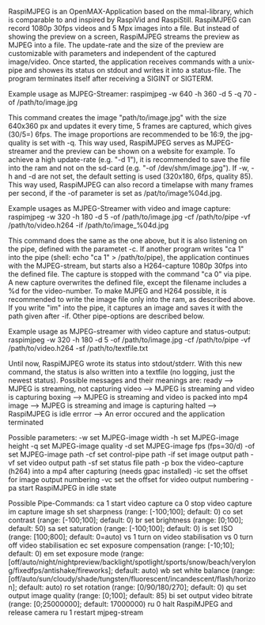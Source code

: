 RaspiMJPEG is an OpenMAX-Application based on the mmal-library, which is comparable to and inspired by RaspiVid and RaspiStill. RaspiMJPEG can record 1080p 30fps videos and 5 Mpx images into a file. But instead of showing the preview on a screen, RaspiMJPEG streams the preview as MJPEG into a file. The update-rate and the size of the preview are customizable with parameters and independent of the captured image/video. Once started, the application receives commands with a unix-pipe and showes its status on stdout and writes it into a status-file. The program terminates itself after receiving a SIGINT or SIGTERM.


Example usage as MJPEG-Streamer:
raspimjpeg -w 640 -h 360 -d 5 -q 70 -of /path/to/image.jpg

This command creates the image "path/to/image.jpg" with the size 640x360 px and updates it every time, 5 frames are captured, which gives (30/5=) 6fps. The image proportions are recommended to be 16:9, the jpg-quality is set with -q. This way used, RaspiMJPEG serves as MJPEG-streamer and the preview can be shown on a website for example. To achieve a high update-rate (e.g. "-d 1"), it is recommended to save the file into the ram and not on the sd-card (e.g. "-of /dev/shm/image.jpg").
If -w, -h and -d are not set, the default setting is used (320x180, 6fps, quality 85).
This way used, RaspiMJPEG can also record a timelapse with many frames per second, if the -of parameter is set as /pat/to/image%04d.jpg.


Example usages as MJPEG-Streamer with video and image capture:
raspimjpeg -w 320 -h 180 -d 5 -of /path/to/image.jpg -cf /path/to/pipe -vf /path/to/video.h264 -if /path/to/image_%04d.jpg

This command does the same as the one above, but it is also listening on the pipe, defined with the parametet -c. If another program writes "ca 1" into the pipe (shell: echo "ca 1" > /path/to/pipe), the application continues with the MJPEG-stream, but starts also a H264-capture 1080p 30fps into the defined file. The capture is stopped with the command "ca 0" via pipe. A new capture overwrites the defined file, except the filename includes a %d for the video-number. To make MJPEG and H264 possible, it is recommended to write the image file only into the ram, as described above.
If you write "im" into the pipe, it captures an image and saves it with the path given after -if. Other pipe-options are described below.


Example usage as MJPEG-streamer with video capture and status-output:
raspimjpeg -w 320 -h 180 -d 5 -of /path/to/image.jpg -cf /path/to/pipe -vf /path/to/video.h264 -sf /path/to/textfile.txt

Until now, RaspiMJPEG wrote its status into stdout/stderr. With this new command, the status is also written into a textfile (no logging, just the newest status). Possible messages and their meanings are:
ready   --> MJPEG is streaming, not capturing
video   --> MJPEG is streaming and video is capturing
boxing  --> MJPEG is streaming and video is packed into mp4
image   --> MJPEG is streaming and image is capturing
halted  --> RaspiMJPEG is idle
errror  --> An error occured and the application terminated


Possible parameters:
-w    set MJPEG-image width
-h    set MJPEG-image height
-q    set MJPEG-image quality
-d    set MJPEG-image fps (fps=30/d)
-of   set MJPEG-image path
-cf   set control-pipe path
-if   set image output path
-vf   set video output path
-sf   set status file path
-p    box the video-capture (h264) into a mp4 after capturing (needs gpac installed)
-ic   set the offset for image output numbering
-vc   set the offset for video output numbering
-pa   start RaspiMJPEG in idle state


Possible Pipe-Commands:
ca 1  start video capture
ca 0  stop video capture
im    capture image
sh    set sharpness (range: [-100;100]; default: 0)
co    set contrast (range: [-100;100]; default: 0)
br    set brightness (range: [0;100]; default: 50)
sa    set saturation (range: [-100;100]; default: 0)
is    set ISO (range: [100;800]; default: 0=auto)
vs 1  turn on video stabilisation
vs 0  turn off video stabilisation
ec    set exposure compensation (range: [-10;10]; default: 0)
em    set exposure mode (range: [off/auto/night/nightpreview/backlight/spotlight/sports/snow/beach/verylong/fixedfps/antishake/fireworks]; default: auto)
wb    set white balance (range: [off/auto/sun/cloudy/shade/tungsten/fluorescent/incandescent/flash/horizon]; default: auto)
ro    set rotation (range: [0/90/180/270]; default: 0)
qu    set output image quality (range: [0;100]; default: 85)
bi    set output video bitrate (range: [0;25000000]; default: 17000000)
ru 0  halt RaspiMJPEG and release camera
ru 1  restart mjpeg-stream
